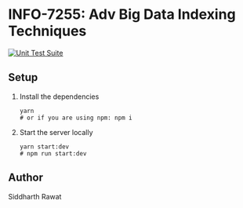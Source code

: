 # INFO-7255: Adv Big Data Indexing Techniques

[![Unit Test Suite](https://github.com/sydrawat01/INFO7255/actions/workflows/test-suite.yml/badge.svg)](https://github.com/sydrawat01/INFO7255/actions/workflows/test-suite.yml)

## Setup

1. Install the dependencies

   ```shell
   yarn
   # or if you are using npm: npm i
   ```

2. Start the server locally

   ```shell
   yarn start:dev
   # npm run start:dev
   ```

## Author

Siddharth Rawat
